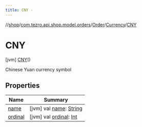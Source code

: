 ```yaml
---
title: CNY -
---
```

//[shop](../../../../../index.md)/[com.tezro.api.shop.model.orders](../../../index.md)/[Order](../../index.md)/[Currency](../index.md)/[CNY](index.md)



# CNY  
 [jvm] [CNY](index.md)()  


Chinese Yuan currency symbol

   


## Properties  
  
|  Name |  Summary | 
|---|---|
| <a name="com.tezro.api.shop.model.orders/Order.Currency.CNY/name/#/PointingToDeclaration/"></a>[name](name.md)| <a name="com.tezro.api.shop.model.orders/Order.Currency.CNY/name/#/PointingToDeclaration/"></a> [jvm] val [name](name.md): [String](https://kotlinlang.org/api/latest/jvm/stdlib/kotlin/-string/index.html)   <br>|
| <a name="com.tezro.api.shop.model.orders/Order.Currency.CNY/ordinal/#/PointingToDeclaration/"></a>[ordinal](ordinal.md)| <a name="com.tezro.api.shop.model.orders/Order.Currency.CNY/ordinal/#/PointingToDeclaration/"></a> [jvm] val [ordinal](ordinal.md): [Int](https://kotlinlang.org/api/latest/jvm/stdlib/kotlin/-int/index.html)   <br>|

